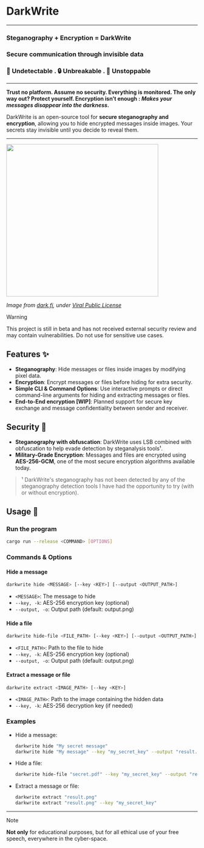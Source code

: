 # DarkWrite

---

### Steganography + Encryption = DarkWrite
### Secure communication through invisible data
### 👻 Undetectable  .  🔒 Unbreakable  .  🚀 Unstoppable

---
**Trust no platform. Assume no security. Everything is monitored. The only way out? Protect yourself. Encryption isn’t enough : *Makes your messages disappear into the darkness*.**

DarkWrite is an open-source tool for **secure steganography and encryption**, allowing you to hide encrypted messages inside images. Your secrets stay invisible until you decide to reveal them. 

---

<img src='readme_assets/dark.png' width='400px'/>

*Image from [dark.fi](https://dark.fi), under [Viral Public License](https://viralpubliclicense.org)*

> [!WARNING]
> This project is still in beta and has not received external security review and may contain vulnerabilities. Do not use for sensitive use cases.

## Features ✨
- **Steganography**: Hide messages or files inside images by modifying pixel data.
- **Encryption**: Encrypt messages or files before hiding for extra security.
- **Simple CLI & Command Options**: Use interactive prompts or direct command-line arguments for hiding and extracting messages or files.
- **End-to-End encryption [WIP]**: Planned support for secure key exchange and message confidentiality between sender and receiver.

## Security 🔐
- **Steganography with obfuscation**: DarkWrite uses LSB combined with obfuscation to help evade detection by steganalysis tools¹.
- **Military-Grade Encryption**: Messages and files are encrypted using **AES-256-GCM**, one of the most secure encryption algorithms available today.

> ¹ DarkWrite's steganography has not been detected by any of the steganography detection tools I have had the opportunity to try (with or without encryption).

## Usage 🚀

### Run the program
```bash
cargo run --release <COMMAND> [OPTIONS]
```

### Commands & Options

#### Hide a message
```bash
darkwrite hide <MESSAGE> [--key <KEY>] [--output <OUTPUT_PATH>]
```
- `<MESSAGE>`: The message to hide
- `--key, -k`: AES-256 encryption key (optional)
- `--output, -o`: Output path (default: output.png)

#### Hide a file
```bash
darkwrite hide-file <FILE_PATH> [--key <KEY>] [--output <OUTPUT_PATH>]
```
- `<FILE_PATH>`: Path to the file to hide
- `--key, -k`: AES-256 encryption key (optional)
- `--output, -o`: Output path (default: output.png)

#### Extract a message or file
```bash
darkwrite extract <IMAGE_PATH> [--key <KEY>]
```
- `<IMAGE_PATH>`: Path to the image containing the hidden data
- `--key, -k`: AES-256 decryption key (if needed)

### Examples
- Hide a message:
  ```bash
  darkwrite hide "My secret message"
  darkwrite hide "My message" --key "my_secret_key" --output "result.png"
  ```
- Hide a file:
  ```bash
  darkwrite hide-file "secret.pdf" --key "my_secret_key" --output "result.png"
  ```
- Extract a message or file:
  ```bash
  darkwrite extract "result.png"
  darkwrite extract "result.png" --key "my_secret_key"
  ```

---

> [!NOTE]
> **Not only** for educational purposes, but for all ethical use of your free speech, everywhere in the cyber-space.